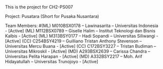 This is the project for CH2-PS007

Project: Pusatara (Short for Pusaka Nusantara)

Team Members:
#(ML) M010BSX0178 – Lawinasarita – Universitas Indonesia - [Active]
(ML) M112BSX0789 – Giselle Halim – Institut Teknologi dan Bisnis Kalbis - [Active]
(ML) M313BSY0177 – Hadi Sopandi – Universitas Siliwangi - [Active]
(CC) C254BSY4219 – Guilliano Tristan Anthony Stevenson – Universitas Mercu Buana - [Active]
(CC)  C172BSY3227 – Tristan Budiman – Universitas Mikroskil - [Active]
(MD) A293BSX2639 – Carissa Chandra – Universitas Pelita Harapan - [Active]
(MD) A332BSY2217 – Moh. Arif Hidayatullah – Universitas Trunojoyo - [Active]